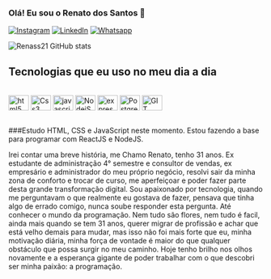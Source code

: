 ### Olá! Eu sou o Renato dos Santos 🖖

[![Instagram](https://img.shields.io/badge/Instagram-E4405F?style=for-the-badge&logo=instagram&logoColor=white)](https://www.instagram.com/renatodosantoss/)
[![LinkedIn](https://img.shields.io/badge/LinkedIn-0077B5?style=for-the-badge&logo=linkedin&logoColor=white)](https://www.linkedin.com/in/renatodossantos-s-/)
[![Whatsapp](https://img.shields.io/badge/WhatsApp-25D366?style=for-the-badge&logo=whatsapp&logoColor=white)](https://wa.me/+5554992718939)

![Renass21 GitHub stats](https://github-readme-stats.vercel.app/api?username=Renass21&show_icons=true&theme=tokyonight)

## Tecnologias que eu uso no meu dia a dia

<div style="display: inline_block"><br/>
<img align= "center" alt= "html5" height="30" width="40" src="https://cdn.jsdelivr.net/gh/devicons/devicon/icons/html5/html5-original.svg"/>
<img align="center" alt="Css3" height="30" width="40" src="https://cdn.jsdelivr.net/gh/devicons/devicon/icons/css3/css3-original.svg"/>
<img align= "center" alt= "javascript" height="30" width="40" src="https://cdn.jsdelivr.net/gh/devicons/devicon/icons/javascript/javascript-original.svg"/>
<img align= "center" alt= "NodejS" height="30" width="40" src="https://cdn.jsdelivr.net/gh/devicons/devicon/icons/nodejs/nodejs-original.svg"/>
<img align="center" alt="express" height="30" width="40" src="https://cdn.jsdelivr.net/gh/devicons/devicon/icons/express/express-original.svg"/>
<img align="center" alt="PostgreSQL" height="30" width="40" src="https://cdn.jsdelivr.net/gh/devicons/devicon/icons/postgresql/postgresql-original.svg" />
<img align= "center" alt= "GIT" height="30" width="40" src="https://cdn.jsdelivr.net/gh/devicons/devicon/icons/git/git-original.svg"/>
</div><br/>


###Estudo HTML, CSS e JavaScript neste momento. Estou fazendo a base para programar com ReactJS e NodeJS.

Irei contar uma breve história, me Chamo Renato, tenho 31 anos. Ex estudante de administração 4° semestre e consultor de vendas, ex empresário e administrador do meu próprio negócio, resolvi sair da minha zona de conforto e trocar de curso, me aperfeiçoar e poder fazer parte desta grande transformação digital. 
Sou apaixonado por tecnologia, quando me perguntavam o que realmente eu gostava de fazer, pensava que tinha algo de errado comigo, nunca soube responder esta pergunta.
Até conhecer o mundo da programação. Nem tudo são flores, nem tudo é facil, ainda mais quando se tem 31 anos, querer migrar de profissão e achar que está velho demais para mudar, mas isso não foi mais forte que eu, minha motivação diária, minha força de vontade é maior do que qualquer obstáculo que possa surgir no meu caminho.
Hoje tenho brilho nos olhos novamente e a esperança gigante de poder trabalhar com o que descobri ser minha paixão: a programação.
